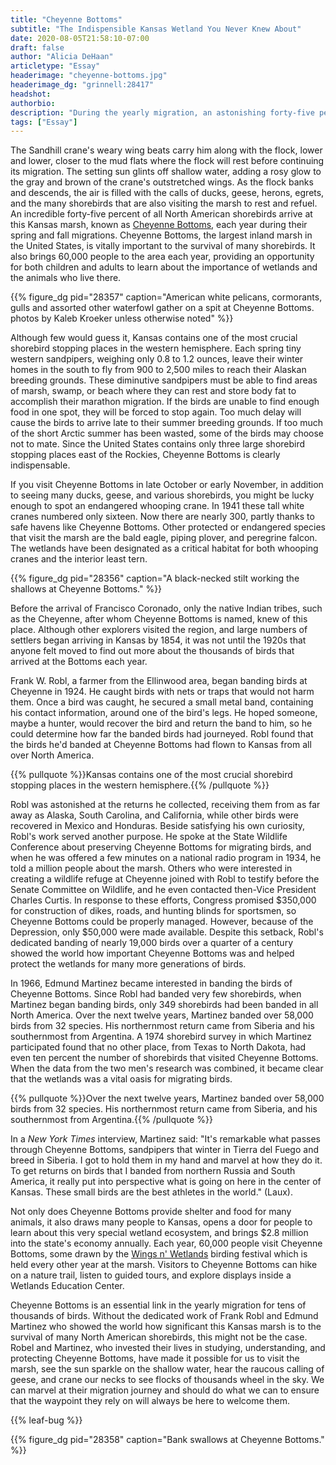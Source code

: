 ```yaml
---
title: "Cheyenne Bottoms"
subtitle: "The Indispensible Kansas Wetland You Never Knew About"
date: 2020-08-05T21:58:10-07:00
draft: false
author: "Alicia DeHaan"
articletype: "Essay"
headerimage: "cheyenne-bottoms.jpg"
headerimage_dg: "grinnell:28417"
headshot:
authorbio:
description: "During the yearly migration, an astonishing forty-five percent of all North American shorebirds pass through this Kansas marsh."
tags: ["Essay"]
---
```


The Sandhill crane's weary wing beats carry him along with the flock,
lower and lower, closer to the mud flats where the flock will rest
before continuing its migration. The setting sun glints off shallow
water, adding a rosy glow to the gray and brown of the crane's
outstretched wings. As the flock banks and descends, the air is filled
with the calls of ducks, geese, herons, egrets, and the many shorebirds
that are also visiting the marsh to rest and refuel. An incredible
forty-five percent of all North American shorebirds arrive at this
Kansas marsh, known as [Cheyenne Bottoms](https://ksoutdoors.com/KDWPT-Info/Locations/Wildlife-Areas/Southwest/Cheyenne-Bottoms),
each year during their spring and fall migrations. Cheyenne Bottoms, the
largest inland marsh in the United States, is vitally important to the
survival of many shorebirds. It also brings 60,000 people to the area
each year, providing an opportunity for both children and adults to
learn about the importance of wetlands and the animals who live there.

{{% figure_dg pid="28357" caption="American white pelicans, cormorants, gulls and assorted other waterfowl gather on a spit at Cheyenne Bottoms. photos by Kaleb Kroeker unless otherwise noted" %}}

Although few would guess it, Kansas contains one of the most crucial
shorebird stopping places in the western hemisphere. Each spring tiny
western sandpipers, weighing only 0.8 to 1.2 ounces, leave their winter
homes in the south to fly from 900 to 2,500 miles to reach their Alaskan
breeding grounds. These diminutive sandpipers must be able to find areas
of marsh, swamp, or beach where they can rest and store body fat to
accomplish their marathon migration. If the birds are unable to find
enough food in one spot, they will be forced to stop again. Too much
delay will cause the birds to arrive late to their summer breeding
grounds. If too much of the short Arctic summer has been wasted, some of
the birds may choose not to mate. Since the United States contains only
three large shorebird stopping places east of the Rockies, Cheyenne
Bottoms is clearly indispensable.

If you visit Cheyenne Bottoms in late October or early November, in
addition to seeing many ducks, geese, and various shorebirds, you might
be lucky enough to spot an endangered whooping crane. In 1941 these tall
white cranes numbered only sixteen. Now there are nearly 300, partly
thanks to safe havens like Cheyenne Bottoms. Other protected or
endangered species that visit the marsh are the bald eagle, piping
plover, and peregrine falcon. The wetlands have been designated as a
critical habitat for both whooping cranes and the interior least tern.

{{% figure_dg pid="28356" caption="A black-necked stilt working the shallows at Cheyenne Bottoms." %}}

Before the arrival of Francisco Coronado, only the native Indian tribes,
such as the Cheyenne, after whom Cheyenne Bottoms is named, knew of this
place. Although other explorers visited the region, and large numbers of
settlers began arriving in Kansas by 1854, it was not until the 1920s
that anyone felt moved to find out more about the thousands of birds
that arrived at the Bottoms each year.

Frank W. Robl, a farmer from the Ellinwood area, began banding birds at
Cheyenne in 1924. He caught birds with nets or traps that would not harm
them. Once a bird was caught, he secured a small metal band, containing
his contact information, around one of the bird's legs. He hoped
someone, maybe a hunter, would recover the bird and return the band to
him, so he could determine how far the banded birds had journeyed. Robl
found that the birds he'd banded at Cheyenne Bottoms had flown to Kansas
from all over North America.

{{% pullquote %}}Kansas contains one of the most crucial shorebird stopping places in the western hemisphere.{{% /pullquote %}}

Robl was astonished at the returns he collected, receiving them from as
far away as Alaska, South Carolina, and California, while other birds
were recovered in Mexico and Honduras. Beside satisfying his own
curiosity, Robl's work served another purpose. He spoke at the State
Wildlife Conference about preserving Cheyenne Bottoms for migrating
birds, and when he was offered a few minutes on a national radio program
in 1934, he told a million people about the marsh. Others who were
interested in creating a wildlife refuge at Cheyenne joined with Robl to
testify before the Senate Committee on Wildlife, and he even contacted
then-Vice President Charles Curtis. In response to these efforts,
Congress promised \$350,000 for construction of dikes, roads, and
hunting blinds for sportsmen, so Cheyenne Bottoms could be properly
managed. However, because of the Depression, only \$50,000 were made
available. Despite this setback, Robl's dedicated banding of nearly
19,000 birds over a quarter of a century showed the world how important
Cheyenne Bottoms was and helped protect the wetlands for many more
generations of birds.

In 1966, Edmund Martinez became interested in banding the birds of
Cheyenne Bottoms. Since Robl had banded very few shorebirds, when
Martinez began banding birds, only 349 shorebirds had been banded in all
North America. Over the next twelve years, Martinez banded over 58,000
birds from 32 species. His northernmost return came from Siberia and his
southernmost from Argentina. A 1974 shorebird survey in which Martinez
participated found that no other place, from Texas to North Dakota, had
even ten percent the number of shorebirds that visited Cheyenne Bottoms.
When the data from the two men's research was combined, it became clear
that the wetlands was a vital oasis for migrating birds.

{{% pullquote %}}Over the next twelve years, Martinez banded over 58,000 birds from 32 species. His northernmost return came from Siberia, and his southernmost from Argentina.{{% /pullquote %}}

In a *New York Times* interview, Martinez said: "It's remarkable what
passes through Cheyenne Bottoms, sandpipers that winter in Tierra del
Fuego and breed in Siberia. I got to hold them in my hand and marvel at
how they do it. To get returns on birds that I banded from northern
Russia and South America, it really put into perspective what is going
on here in the center of Kansas. These small birds are the best athletes
in the world." (Laux).

Not only does Cheyenne Bottoms provide shelter and food for many
animals, it also draws many people to Kansas, opens a door for people to
learn about this very special wetland ecosystem, and brings \$2.8
million into the state's economy annually. Each year, 60,000 people
visit Cheyenne Bottoms, some drawn by the [Wings n' Wetlands](http://wetlandscenter.fhsu.edu/wings-n-wetlands-birding-festival)
birding festival which is held every other year at the marsh. Visitors
to Cheyenne Bottoms can hike on a nature trail, listen to guided tours,
and explore displays inside a Wetlands Education Center.

Cheyenne Bottoms is an essential link in the yearly migration for tens
of thousands of birds. Without the dedicated work of Frank Robl and
Edmund Martinez who showed the world how significant this Kansas marsh
is to the survival of many North American shorebirds, this might not be
the case. Robel and Martinez, who invested their lives in studying,
understanding, and protecting Cheyenne Bottoms, have made it possible
for us to visit the marsh, see the sun sparkle on the shallow water,
hear the raucous calling of geese, and crane our necks to see flocks of
thousands wheel in the sky. We can marvel at their migration journey and
should do what we can to ensure that the waypoint they rely on will
always be here to welcome them.

{{% leaf-bug %}}

{{% figure_dg pid="28358" caption="Bank swallows at Cheyenne Bottoms." %}}
